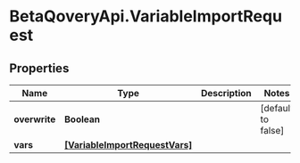 # BetaQoveryApi.VariableImportRequest

## Properties

Name | Type | Description | Notes
------------ | ------------- | ------------- | -------------
**overwrite** | **Boolean** |  | [default to false]
**vars** | [**[VariableImportRequestVars]**](VariableImportRequestVars.md) |  | 


